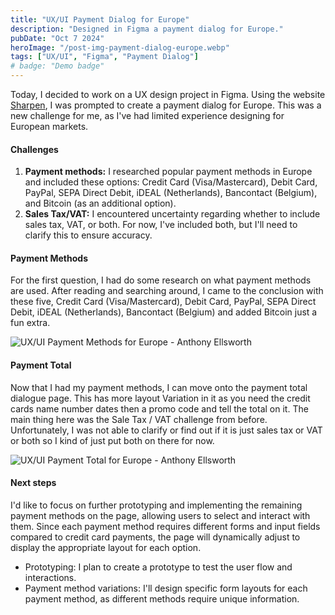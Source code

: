 ```yaml
---
title: "UX/UI Payment Dialog for Europe"
description: "Designed in Figma a payment dialog for Europe."
pubDate: "Oct 7 2024"
heroImage: "/post-img-payment-dialog-europe.webp"
tags: ["UX/UI", "Figma", "Payment Dialog"]
# badge: "Demo badge"
---
```


Today, I decided to work on a UX design project in Figma. Using the website [Sharpen](https://sharpen.design/), I was prompted to create a payment dialog for Europe. This was a new challenge for me, as I've had limited experience designing for European markets.

#### Challenges
1. **Payment methods:** I researched popular payment methods in Europe and included these options: Credit Card (Visa/Mastercard), Debit Card, PayPal, SEPA Direct Debit, iDEAL (Netherlands), Bancontact (Belgium), and Bitcoin (as an additional option).
2. **Sales Tax/VAT:** I encountered uncertainty regarding whether to include sales tax, VAT, or both. For now, I've included both, but I'll need to clarify this to ensure accuracy.

#### Payment Methods
For the first question, I had do some research on what payment methods are used.  After reading and searching around, I came to the conclusion with these five, Credit Card (Visa/Mastercard), Debit Card, PayPal, SEPA Direct Debit, iDEAL (Netherlands), Bancontact (Belgium) and added Bitcoin just a fun extra.

![UX/UI Payment Methods for Europe - Anthony Ellsworth](/post-payment-method.webp)

#### Payment Total
Now that I had my payment methods, I can move onto the payment total dialogue page.  This has more layout Variation in it as you need the credit cards name number dates then a promo code and tell the total on it. The main thing here was the Sale Tax / VAT challenge from before.  Unfortunately, I was not able to clarify or find out if it is just sales tax or VAT or both so I kind of just put both on there for now.

![UX/UI Payment Total for Europe - Anthony Ellsworth](/post-payment-total.webp)

#### Next steps
I'd like to focus on further prototyping and implementing the remaining payment methods on the page, allowing users to select and interact with them. Since each payment method requires different forms and input fields compared to credit card payments, the page will dynamically adjust to display the appropriate layout for each option.
- Prototyping: I plan to create a prototype to test the user flow and interactions.
- Payment method variations: I'll design specific form layouts for each payment method, as different methods require unique information.